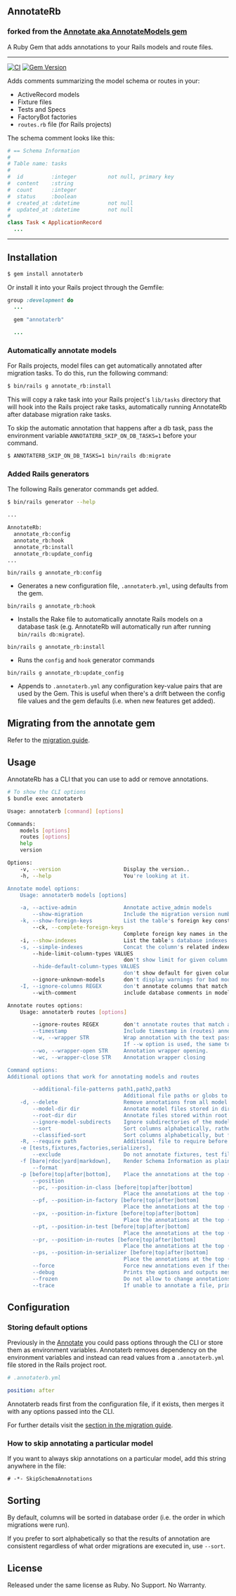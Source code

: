 ## AnnotateRb
### forked from the [Annotate aka AnnotateModels gem](https://github.com/ctran/annotate_models)

A Ruby Gem that adds annotations to your Rails models and route files.

----------
[![CI](https://github.com/drwl/annotaterb/actions/workflows/ci.yml/badge.svg)](https://github.com/drwl/annotaterb/actions/workflows/ci.yml)
[![Gem Version](https://badge.fury.io/rb/annotaterb.svg)](https://badge.fury.io/rb/annotaterb)

Adds comments summarizing the model schema or routes in your:

- ActiveRecord models
- Fixture files
- Tests and Specs
- FactoryBot factories
- `routes.rb` file (for Rails projects)

The schema comment looks like this:

```ruby
# == Schema Information
#
# Table name: tasks
#
#  id         :integer          not null, primary key
#  content    :string
#  count      :integer
#  status     :boolean
#  created_at :datetime         not null
#  updated_at :datetime         not null
#
class Task < ApplicationRecord
  ...
```
----------
## Installation

```sh
$ gem install annotaterb
```

Or install it into your Rails project through the Gemfile:

```rb
group :development do
  ...

  gem "annotaterb"
  
  ...
```

### Automatically annotate models
For Rails projects, model files can get automatically annotated after migration tasks. To do this, run the following command:

```sh
$ bin/rails g annotate_rb:install
```

This will copy a rake task into your Rails project's `lib/tasks` directory that will hook into the Rails project rake tasks, automatically running AnnotateRb after database migration rake tasks.

To skip the automatic annotation that happens after a db task, pass the environment variable `ANNOTATERB_SKIP_ON_DB_TASKS=1` before your command.

```sh
$ ANNOTATERB_SKIP_ON_DB_TASKS=1 bin/rails db:migrate
```

### Added Rails generators
The following Rails generator commands get added.

```sh
$ bin/rails generator --help

...

AnnotateRb:
  annotate_rb:config
  annotate_rb:hook
  annotate_rb:install
  annotate_rb:update_config
...

```

`bin/rails g annotate_rb:config`
- Generates a new configuration file, `.annotaterb.yml`, using defaults from the gem.

`bin/rails g annotate_rb:hook`
- Installs the Rake file to automatically annotate Rails models on a database task (e.g. AnnotateRb will automatically run after running `bin/rails db:migrate`).

`bin/rails g annotate_rb:install`
- Runs the `config` and `hook` generator commands

`bin/rails g annotate_rb:update_config`
- Appends to `.annotaterb.yml` any configuration key-value pairs that are used by the Gem. This is useful when there's a drift between the config file values and the gem defaults (i.e. when new features get added).

## Migrating from the annotate gem
Refer to the [migration guide](MIGRATION_GUIDE.md).

## Usage

AnnotateRb has a CLI that you can use to add or remove annotations.

```sh
# To show the CLI options
$ bundle exec annotaterb 

Usage: annotaterb [command] [options]

Commands:
    models [options]
    routes [options]
    help
    version

Options:
    -v, --version                    Display the version..
    -h, --help                       You're looking at it.

Annotate model options:
    Usage: annotaterb models [options]

    -a, --active-admin               Annotate active_admin models
        --show-migration             Include the migration version number in the annotation
    -k, --show-foreign-keys          List the table's foreign key constraints in the annotation
        --ck, --complete-foreign-keys
                                     Complete foreign key names in the annotation
    -i, --show-indexes               List the table's database indexes in the annotation
    -s, --simple-indexes             Concat the column's related indexes in the annotation
        --hide-limit-column-types VALUES
                                     don't show limit for given column types, separated by commas (i.e., `integer,boolean,text`)
        --hide-default-column-types VALUES
                                     don't show default for given column types, separated by commas (i.e., `json,jsonb,hstore`)
        --ignore-unknown-models      don't display warnings for bad model files
    -I, --ignore-columns REGEX       don't annotate columns that match a given REGEX (i.e., `annotate -I '^(id|updated_at|created_at)'`
        --with-comment               include database comments in model annotations

Annotate routes options:
    Usage: annotaterb routes [options]

        --ignore-routes REGEX        don't annotate routes that match a given REGEX (i.e., `annotate -I '(mobile|resque|pghero)'`
        --timestamp                  Include timestamp in (routes) annotation
        --w, --wrapper STR           Wrap annotation with the text passed as parameter.
                                     If --w option is used, the same text will be used as opening and closing
        --wo, --wrapper-open STR     Annotation wrapper opening.
        --wc, --wrapper-close STR    Annotation wrapper closing

Command options:
Additional options that work for annotating models and routes

        --additional-file-patterns path1,path2,path3
                                     Additional file paths or globs to annotate, separated by commas (e.g. `/foo/bar/%MODEL_NAME%/*.rb,/baz/%MODEL_NAME%.rb`)
    -d, --delete                     Remove annotations from all model files or the routes.rb file
        --model-dir dir              Annotate model files stored in dir rather than app/models, separate multiple dirs with commas
        --root-dir dir               Annotate files stored within root dir projects, separate multiple dirs with commas
        --ignore-model-subdirects    Ignore subdirectories of the models directory
        --sort                       Sort columns alphabetically, rather than in creation order
        --classified-sort            Sort columns alphabetically, but first goes id, then the rest columns, then the timestamp columns and then the association columns
    -R, --require path               Additional file to require before loading models, may be used multiple times
    -e [tests,fixtures,factories,serializers],
        --exclude                    Do not annotate fixtures, test files, factories, and/or serializers
    -f [bare|rdoc|yard|markdown],    Render Schema Information as plain/RDoc/Yard/Markdown
        --format
    -p [before|top|after|bottom],    Place the annotations at the top (before) or the bottom (after) of the model/test/fixture/factory/route/serializer file(s)
        --position
        --pc, --position-in-class [before|top|after|bottom]
                                     Place the annotations at the top (before) or the bottom (after) of the model file
        --pf, --position-in-factory [before|top|after|bottom]
                                     Place the annotations at the top (before) or the bottom (after) of any factory files
        --px, --position-in-fixture [before|top|after|bottom]
                                     Place the annotations at the top (before) or the bottom (after) of any fixture files
        --pt, --position-in-test [before|top|after|bottom]
                                     Place the annotations at the top (before) or the bottom (after) of any test files
        --pr, --position-in-routes [before|top|after|bottom]
                                     Place the annotations at the top (before) or the bottom (after) of the routes.rb file
        --ps, --position-in-serializer [before|top|after|bottom]
                                     Place the annotations at the top (before) or the bottom (after) of the serializer files
        --force                      Force new annotations even if there are no changes.
        --debug                      Prints the options and outputs messages to make it easier to debug.
        --frozen                     Do not allow to change annotations. Exits non-zero if there are going to be changes to files.
        --trace                      If unable to annotate a file, print the full stack trace, not just the exception message.
```

## Configuration

### Storing default options
Previously in the [Annotate](https://github.com/ctran/annotate_models) you could pass options through the CLI or store them as environment variables. Annotaterb removes dependency on the environment variables and instead can read values from a `.annotaterb.yml` file stored in the Rails project root.

```yml
# .annotaterb.yml

position: after
```

Annotaterb reads first from the configuration file, if it exists, then merges it with any options passed into the CLI. 

For further details visit the [section in the migration guide](MIGRATION_GUIDE.md#automatic-annotations-after-running-database-migration-commands).

### How to skip annotating a particular model
If you want to always skip annotations on a particular model, add this string
anywhere in the file:

    # -*- SkipSchemaAnnotations

## Sorting

By default, columns will be sorted in database order (i.e. the order in which
migrations were run).

If you prefer to sort alphabetically so that the results of annotation are
consistent regardless of what order migrations are executed in, use `--sort`.

## License

Released under the same license as Ruby. No Support. No Warranty.
